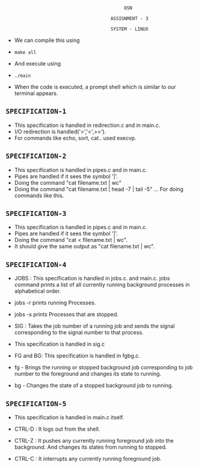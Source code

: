                                                 OSN 

                                           ASSIGNMENT - 3

                                           SYSTEM - LINUX


* We can compile this using 

* ``
make all
``

* And execute using

* ``
./main
``

* When the code is executed, a prompt shell which is similar to our terminal appears.

## ```SPECIFICATION-1``` ##

- This specification is handled in redirection.c and in main.c.
- I/O redirection is handled('>','<',>>').
- For commands like echo, sort, cat.. used execvp.


## ```SPECIFICATION-2``` ##

- This specification is handled in pipes.c and in main.c.
- Pipes are handled if it sees the symbol '|'.
- Doing the command "cat filename.txt | wc"
- Doing the command "cat filename.txt | head -7 | tail -5" ... For doing commands like this.

## ```SPECIFICATION-3``` ##

- This specification is handled in pipes.c and in main.c.
- Pipes are handled if it sees the symbol '|'.
- Doing the command "cat < filename.txt | wc".
- It should give the same output as "cat filename.txt | wc".

## ```SPECIFICATION-4``` ##

- JOBS : This specification is handled in jobs.c. and main.c.
jobs command prints a list of all currently running background processes in alphabetical order. 
- jobs -r prints running Processes.
- jobs -s prints Processes that are stopped.

- SIG : Takes the job number of a running job and sends the signal corresponding to the signal number to that process. 
- This specification is handled in sig.c

- FG and BG: This specification is handled in fgbg.c. 
- fg - Brings the running or stopped background job corresponding to job number to the foreground and changes its state to running.

- bg - Changes the state of a stopped background job to running.

## ```SPECIFICATION-5``` ##

- This specification is handled in main.c itself.

- CTRL-D : It logs out from the shell.

- CTRL-Z : It pushes any currently running foreground job into the background.
 And changes its states from running to stopped.

- CTRL-C : It interrupts any currently running foreground job.

